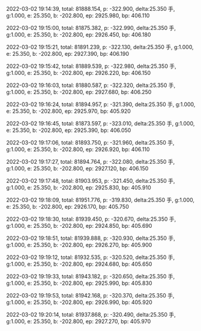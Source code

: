2022-03-02 19:14:39, total: 81888.154, p: -322.900, delta:25.350 手, g:1.000, e: 25.350, b: -202.800, ep: 2925.980, bp: 406.110

2022-03-02 19:15:00, total: 81875.382, p: -322.990, delta:25.350 手, g:1.000, e: 25.350, b: -202.800, ep: 2926.450, bp: 406.180

2022-03-02 19:15:21, total: 81891.239, p: -322.130, delta:25.350 手, g:1.000, e: 25.350, b: -202.800, ep: 2927.390, bp: 406.190

2022-03-02 19:15:42, total: 81889.539, p: -322.980, delta:25.350 手, g:1.000, e: 25.350, b: -202.800, ep: 2926.220, bp: 406.150

2022-03-02 19:16:03, total: 81880.587, p: -322.320, delta:25.350 手, g:1.000, e: 25.350, b: -202.800, ep: 2927.680, bp: 406.250

2022-03-02 19:16:24, total: 81894.957, p: -321.390, delta:25.350 手, g:1.000, e: 25.350, b: -202.800, ep: 2925.970, bp: 405.920

2022-03-02 19:16:45, total: 81873.597, p: -323.010, delta:25.350 手, g:1.000, e: 25.350, b: -202.800, ep: 2925.390, bp: 406.050

2022-03-02 19:17:06, total: 81893.750, p: -321.960, delta:25.350 手, g:1.000, e: 25.350, b: -202.800, ep: 2926.920, bp: 406.110

2022-03-02 19:17:27, total: 81894.764, p: -322.080, delta:25.350 手, g:1.000, e: 25.350, b: -202.800, ep: 2927.120, bp: 406.150

2022-03-02 19:17:48, total: 81903.953, p: -321.450, delta:25.350 手, g:1.000, e: 25.350, b: -202.800, ep: 2925.830, bp: 405.910

2022-03-02 19:18:09, total: 81951.776, p: -319.830, delta:25.350 手, g:1.000, e: 25.350, b: -202.800, ep: 2926.170, bp: 405.750

2022-03-02 19:18:30, total: 81939.450, p: -320.670, delta:25.350 手, g:1.000, e: 25.350, b: -202.800, ep: 2924.850, bp: 405.690

2022-03-02 19:18:51, total: 81939.888, p: -320.930, delta:25.350 手, g:1.000, e: 25.350, b: -202.800, ep: 2926.270, bp: 405.900

2022-03-02 19:19:12, total: 81932.535, p: -320.520, delta:25.350 手, g:1.000, e: 25.350, b: -202.800, ep: 2924.680, bp: 405.650

2022-03-02 19:19:33, total: 81943.182, p: -320.650, delta:25.350 手, g:1.000, e: 25.350, b: -202.800, ep: 2925.990, bp: 405.830

2022-03-02 19:19:53, total: 81942.168, p: -320.370, delta:25.350 手, g:1.000, e: 25.350, b: -202.800, ep: 2926.990, bp: 405.920

2022-03-02 19:20:14, total: 81937.868, p: -320.490, delta:25.350 手, g:1.000, e: 25.350, b: -202.800, ep: 2927.270, bp: 405.970